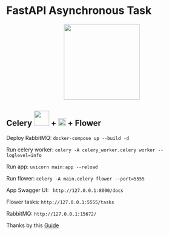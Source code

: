 # FastAPI Asynchronous Task
<p align="center">
    <img height=200 src="https://fastapi.tiangolo.com/img/logo-margin/logo-teal.png"/>
</p>

## Celery <img height=40 src="https://docs.celeryq.dev/en/stable/_static/celery_512.png"/> + <img height=20 src="https://www.rabbitmq.com/img/logo-rabbitmq.svg"/> + Flower

Deploy RabbitMQ: `docker-compose up --build -d`

Run celery worker: `celery -A celery_worker.celery worker --loglevel=info`

Run app: `uvicorn main:app --reload`

Run flower: `celery -A main.celery flower --port=5555`

App Swagger UI: ` http://127.0.0.1:8000/docs`

Flower tasks: `http://127.0.0.1:5555/tasks`

RabbitMQ: `http://127.0.0.1:15672/`

Thanks by this [Guide](https://medium.com/thelorry-product-tech-data/celery-asynchronous-task-queue-with-fastapi-flower-monitoring-tool-e7135bd0479f)